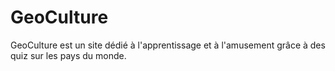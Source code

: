 # GeoCulture
GeoCulture est un site dédié à l'apprentissage et à l'amusement grâce à des quiz sur les pays du monde.

